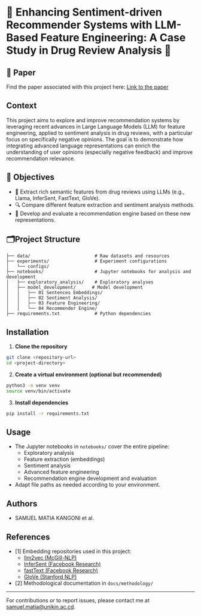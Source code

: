 # 🚀 Enhancing Sentiment-driven Recommender Systems with LLM-Based Feature Engineering: A Case Study in Drug Review Analysis 💊


## 📄 Paper

Find the paper associated with this project here: [Link to the paper](https://arxiv.org/abs/XXXXXXXX)


## Context
This project aims to explore and improve recommendation systems by leveraging recent advances in Large Language Models (LLM) for feature engineering, applied to sentiment analysis in drug reviews, with a particular focus on specifically negative opinions. The goal is to demonstrate how integrating advanced language representations can enrich the understanding of user opinions (especially negative feedback) and improve recommendation relevance.

## 🎯 Objectives
- 🧠 Extract rich semantic features from drug reviews using LLMs (e.g., Llama, InferSent, FastText, GloVe).
- 🔍 Compare different feature extraction and sentiment analysis methods.
- 🤖 Develop and evaluate a recommendation engine based on these new representations.

## 🗂️Project Structure
```
├── data/                        # Raw datasets and resources
├── experiments/                 # Experiment configurations
│   └── configs/
├── notebooks/                   # Jupyter notebooks for analysis and development
│   ├── exploratory_analysis/    # Exploratory analyses
│   ├── model_development/      # Model development
│   │   ├── 01 Sentences Embeddings/
│   │   ├── 02 Sentiment Analysis/
│   │   ├── 03 Feature Engineering/
│   │   └── 04 Recommender Engine/
├── requirements.txt             # Python dependencies
```

## Installation
1. **Clone the repository**
```bash
git clone <repository-url>
cd <project-directory>
```
2. **Create a virtual environment (optional but recommended)**
```bash
python3 -m venv venv
source venv/bin/activate
```
3. **Install dependencies**
```bash
pip install -r requirements.txt
```

## Usage
- The Jupyter notebooks in `notebooks/` cover the entire pipeline:
  - Exploratory analysis
  - Feature extraction (embeddings)
  - Sentiment analysis
  - Advanced feature engineering
  - Recommendation engine development and evaluation
- Adapt file paths as needed according to your environment.

## Authors
- SAMUEL MATIA KANGONI et al.


## References
- [1] Embedding repositories used in this project:
    - [llm2vec (McGill-NLP)](https://github.com/McGill-NLP/llm2vec)
    - [InferSent (Facebook Research)](https://github.com/facebookresearch/InferSent)
    - [fastText (Facebook Research)](https://github.com/facebookresearch/fastText)
    - [GloVe (Stanford NLP)](https://github.com/stanfordnlp/GloVe)
- [2] Methodological documentation in `docs/methodology/`

---
For contributions or to report issues, please contact me at samuel.matia@unikin.ac.cd.